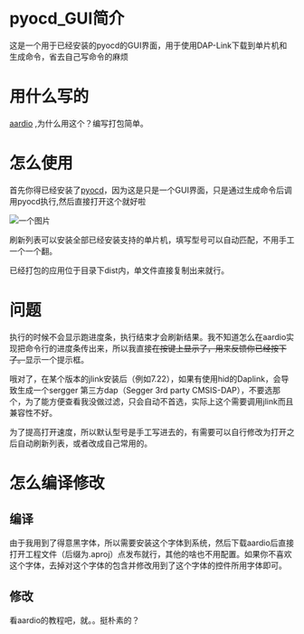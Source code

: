 # pyocd_GUI简介

这是一个用于已经安装的pyocd的GUI界面，用于使用DAP-Link下载到单片机和生成命令，省去自己写命令的麻烦

# 用什么写的

[aardio](https://aardio.com/) ,为什么用这个？编写打包简单。

# 怎么使用

首先你得已经安装了[pyocd](https://github.com/pyocd/pyOCD)，因为这是只是一个GUI界面，只是通过生成命令后调用pyocd执行,然后直接打开这个就好啦

![一个图片](http://c.51hei.com/d/forum/202304/25/142034iz7zt6ovv44xttoo.png)

刷新列表可以安装全部已经安装支持的单片机，填写型号可以自动匹配，不用手工一个一个翻。

已经打包的应用位于目录下dist内，单文件直接复制出来就行。

# 问题

执行的时候不会显示跑进度条，执行结束才会刷新结果。我不知道怎么在aardio实现把命令行的进度条传出来，所以我直接~~在按键上显示了，用来反馈你已经按下了。~~显示一个提示框。

哦对了，在某个版本的jlink安装后（例如7.22），如果有使用hid的Daplink，会导致生成一个sergger 第三方dap（Segger 3rd party CMSIS-DAP），不要选那个，为了能方便查看我没做过滤，只会自动不首选，实际上这个需要调用jlink而且兼容性不好。

为了提高打开速度，所以默认型号是手工写进去的，有需要可以自行修改为打开之后自动刷新列表，或者改成自己常用的。

# 怎么编译修改

## 编译
由于我用到了得意黑字体，所以需要安装这个字体到系统，然后下载aardio后直接打开工程文件（后缀为.aproj）点发布就行，其他的啥也不用配置。如果你不喜欢这个字体，去掉对这个字体的包含并修改用到了这个字体的控件所用字体即可。
## 修改
看aardio的教程吧，就。。挺朴素的？
